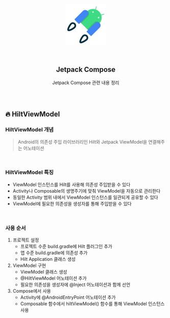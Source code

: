 <div align="center">
  <p>
    <img src="../README.assets/jetpack-hero.png">
  </p>
  <br>
  <h2>Jetpack Compose</h2>
  <p>Jetpack Compose 관련 내용 정리</p>
  <br>
  <br>
</div>




## 🔥 HiltViewModel

### HiltViewModel 개념

> Android의 의존성 주입 라이브러리인 Hilt와 Jetpack ViewModel을 연결해주는 어노테이션

<br>

### HiltViewModel 특징

- ViewModel 인스턴스를 Hilt를 사용해 의존성 주입받을 수 있다
- Activity나 Composable의 생명주기에 맞춰 ViewModel을 자동으로 관리한다
- 동일한 Activity 범위 내에서 ViewModel 인스턴스를 일관되게 공유할 수 있다
- ViewModel에 필요한 의존성을 생성자를 통해 주입받을 수 있다

<br>

### 사용 순서

1. 프로젝트 설정
   - 프로젝트 수준 build.gradle에 Hilt 플러그인 추가
   - 앱 수준 build.gradle에 의존성 추가
   - Hilt Application 클래스 생성
2. ViewModel 구현
   - ViewModel 클래스 생성
   - @HiltViewModel 어노테이션 추가
   - 필요한 의존성을 생성자에 @Inject 어노테이션과 함께 선언
3. Compose에서 사용
   - Activity에 @AndroidEntryPoint 어노테이션 추가
   - Composable 함수에서 hiltViewModel() 함수를 통해 ViewModel 인스턴스 사용

